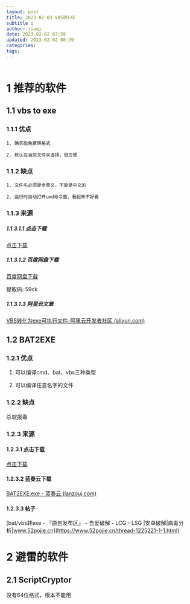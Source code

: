 ```yaml
---
layout: post
title: 2023-02-03-VBS转EXE
subtitle :
author: jiaqi
date: 2023-02-02 07:59
updated: 2023-02-02 08:39
categories: 
tags:
---
```

```toc
```


# 1 推荐的软件
## 1.1 vbs to exe
### 1.1.1 优点
	1. 确实能免费转格式
	
	2. 默认在当前文件夹选择，很方便
### 1.1.2 缺点
	1. 文件名必须是全英文，不能是中文的
	
	2. 运行时自动打开cmd命令窗，看起来不好看


### 1.1.3 来源
##### 1.1.3.1.1 点击下载 
[点击下载](https://xaky-cm01.baidupcs.com/file/a80fd724caa982b5cacb1e672fb42fa4?bkt=en-19901565518762c98496372ddf6552bee73c3827a553e3d7c1ff9a2fa8d8e2205ab482aee9a50dc21932b43771acd6f5766ad6c27ed57b62ab29479270af1aa6&fid=1735327062-250528-1109087540438697&time=1675223578&sign=FDTAXUbGERLQlBHSKfWqiu-DCb740ccc5511e5e8fedcff06b081203-PD5qowJbja5q6Ed8TKFExA2W9is%3D&to=421&size=776922&sta_dx=776922&sta_cs=1899&sta_ft=zip&sta_ct=7&sta_mt=7&fm2=MH%2CXian%2CAnywhere%2C%2C%E5%B1%B1%E4%B8%9C%2Ccmnet&ctime=1545211584&mtime=1545211584&resv0=0&resv1=0&resv2=rlim&resv3=5&resv4=776922&vuk=3136155043&iv=0&htype=&randtype=&tkbind_id=0&newver=1&newfm=1&secfm=1&flow_ver=3&pkey=en-7cb6f257261bc4181e43ee67225ff8243e3be67f6307f542ff2015cafed9c9c7f590dcc02c8696dfb50311b23b5a113f79e553312f5fb6e7305a5e1275657320&sl=68616270&expires=8h&rt=sh&r=694796929&vbdid=1992220267&fin=Vbs_To_Exe.zip&fn=Vbs_To_Exe.zip&rtype=1&dp-logid=8800911226338296134&dp-callid=0.1&hps=1&tsl=200&csl=200&fsl=0&csign=ClTzSrNLn7SFW8W7tK5NcTQ4hlA%3D&so=0&ut=6&uter=4&serv=0&uc=2001378197&ti=b901726ac386759c92494c8b3b7db233ef95fe25bc126edc305a5e1275657320&hflag=30&from_type=0&adg=c_a098e263847e370117ff8468cc91b203&reqlabel=250528_f_97cdcea094a05e38509a5932e4286fb2_-1_0ae2cc0a138e4360c4eb7b28b86bec85&by=themis&resvsflag=1-0-0-1-1-1)
##### 1.1.3.1.2 百度网盘下载
[百度网盘下载](https://pan.baidu.com/s/1a12RR5X_9MOUqjGs6YLwQQ?spm=a2c6h.12873639.article-detail.7.735a7d1fxAhR6U)

提取码: 59ck

##### 1.1.3.1.3 阿里云文章

[VBS转化为exe可执行文件-阿里云开发者社区 (aliyun.com)](https://developer.aliyun.com/article/832047)

## 1.2 BAT2EXE
### 1.2.1 优点

1. 可以编译cmd、bat、vbs三种类型

2. 可以编译任意名字的文件

### 1.2.2 缺点
杀软报毒

### 1.2.3 来源

#### 1.2.3.1 点击下载
[点击下载](https://store5.lanzoug.com/0202080026680995bb/2020/07/22/554a0ba9b0ff7f4095970900ee560c70.exe?st=QRWwmKdVrxT9pYrw0aMFLQ&e=1675299724&b=CBgKS1cDU2QDE1VbAxYOJFNjCy9XMw_c_c&fi=26680995&pid=111-35-208-51&up=2&mp=0&co=1)

#### 1.2.3.2 蓝奏云下载
[BAT2EXE.exe - 蓝奏云 (lanzouj.com)](https://caosiwei.lanzouj.com/iIr3Qeuu5qf)

#### 1.2.3.3 帖子
[bat/vbs转exe - 『原创发布区』 - 吾爱破解 - LCG - LSG |安卓破解|病毒分析|www.52pojie.cn](https://www.52pojie.cn/thread-1225221-1-1.html)


# 2 避雷的软件
## 2.1 ScriptCryptor

没有64位格式，根本不能用